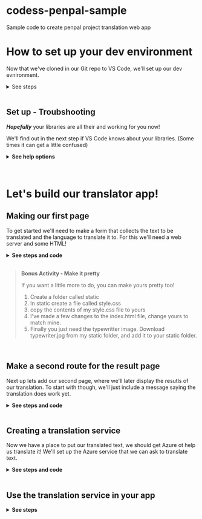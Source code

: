 # codess-penpal-sample
Sample code to create penpal project translation web app


# How to set up your dev environment
Now that we've cloned in our Git repo to VS Code, we'll set up our dev evnironment.
<details>
    <summary>See steps</summary>


For this project we're going to need a couple of libraries. 
You'll see how to set up a virtula enviroment and add the needed libraries.

<br>

## Create the virtual environment
If you do lots of projects it's best to store your libraries for each project seperatelyusing a **virtual environment**.

*If this seems to tricky for you right now in your learning journey, it's ok to skip it and install the things to your whole computer! (go to the next step)*

### Windows
1. Create the virtual environment
    
    ```
    python -m venv venv
    ```

2. Activate the environment
    
    ```
    .\venv\scripts\activate
    ```

3. Click "yes" in the box that pops up in the bottom right corner of VS Code to select to use the virtual environment.

### Mac/Linux

1. Create the virtual environment
    
    ```
    python -m venv venv
    ```

2. Activate the environment
    
    ```
    source ./venv/bin/activate
    ```

3. Click "yes" in the box that pops up in the bottom right corner of VS Code to select to use the virtual environment.

<br>

## Setting up your requirements file

We'll need a requirements.txt file. This is a way to list all the needed libraries, and will be used by Azure when we deploy the project. 

1. in your project folder, make a requirements.txt file. 

2. inside the file copy this text, these are the libraries we need to install:

    ```
    flask
    python-dotenv
    requests
    ```
    
<br>

## Install the libraries

Whether your installing in your virtual environment, or to your whole computer system, you should now run this comand to install the libraries we listed above from the requirements file. 

```pip install -r requirements.txt```

**You should be ready to go now!**
<br>

```js
  function logSomething(something) {
    console.log('Something', something);
  }
  ```
</details>

<br>

## Set up - Troubshooting

***Hopefully*** your libraries are all their and working for you now!

We'll find out in the next step if VS Code knows about your libraries. (Some times it can get a little confused)

<details>
    <summary><strong>See help options</strong></summary>


If VS Code later says that you are missing something, eg Flask, you can come back here and try these trouble shooting steps.

1. Make sure you have the Python Extension installed. If not, install it and close and re-open VS Code.

2. In the bottom right corner of VS Code, see if VS Code thinks you are using the correct virtual enviroment (or correct version of Pythnon if your not using a virtual env). Click on the Pyton/Virtual env that is has selected if it is incorrect, and select the correct one. 

3. If you're unable to select the correct Pyton/Virtual env in step 2, close VS Code and re-open the project 🤞.

4. If it's still not working, try not using a virtual env if you are using one **(or try making a new virtual env with a different name, eg: ```python -m venv venv2```)**. 

    If you skipped that step try creating a virtual env if you skipped that before. 

```pip install -r requirements.txt```

```js
  function logSomething(something) {
    console.log('Something', something);
  }
  ```
</details>

<br>
<br>

# Let's build our translator app!
## Making our first page
To get started we'll need to make a form that collects the text to be translated and the language to translate it to. For this we'll need a web server and some HTML!

<details>
    <summary><strong>See steps and code</strong></summary>

1. Create a file called server.py

2. Copy in this code to import your libraries and create your web app.

    ```python
    from flask import Flask, redirect, url_for, request, render_template, session

    app = Flask(__name__)
    ```

3. Add this handy code at the bottom or your file, which will help run your code. 
    ```python
    ### Step 3 - Add helpful code that runs our server
    if __name__ == '__main__':
        app.run(debug=True, use_reloader=True, host='0.0.0.0', port=8000)
    ```

4. Create a folder called templates

5. Inside the templates floder create a file called index.html

6. Add this code to index.html create the first page of our website.
    ```html
    <!DOCTYPE html>
    <html lang="en">
    <head>
        <meta charset="UTF-8">
        <meta name="viewport" content="width=device-width, initial-scale=1.0">
        <link rel="stylesheet" href="https://cdn.jsdelivr.net/npm/bootstrap@4.5.3/dist/css/bootstrap.min.css"
            integrity="sha384-TX8t27EcRE3e/ihU7zmQxVncDAy5uIKz4rEkgIXeMed4M0jlfIDPvg6uqKI2xXr2" crossorigin="anonymous">
        <title>Translator</title>
    </head>
    <body>
        <div class="container">
            <h1>Translation service</h1>
            <div>Enter the text you wish to translate, choose the language, and click Translate!</div>
            <div>
                <form method="POST">
                    <div class="form-group">
                        <textarea name="text" cols="20" rows="10" class="form-control"></textarea>
                    </div>
                    <div class="form-group">
                        <label for="language">Language:</label>
                        <select name="language" class="form-control">
                            <option value="en">English</option>
                            <option value="it">Italian</option>
                            <option value="ja">Japanese</option>
                            <option value="ru">Russian</option>
                            <option value="de">German</option>
                        </select>
                    </div>
                    <div>
                        <button type="submit" class="btn btn-success">Translate!</button>
                    </div>
                </form>
            </div>
        </div>
    </body>
    </html>
    ```

7. Run your code and go to the address in a web browser.


```js
  function logSomething(something) {
    console.log('Something', something);
  }
  ```
</details>

<br>

> **Bonus Activity - Make it pretty**
>
> If you want a little more to do, you can make yours pretty too!
> 1. Create a folder called static
> 2. In static create a file called style.css
> 3. copy the contents of my style.css file to yours
> 4. I've made a few changes to the index.html file, change yours to match mine.
> 5. Finally you just need the typewritter image. Download typewriter.jpg from my static folder, and add it to your static folder. 


<br>

## Make a second route for the result page

Next up lets add our second page, where we'll later display the resutls of our translation. To start with though, we'll just include a message saying the translation does work yet. 

<details>
    <summary><strong>See steps and code</strong></summary>

1. Copy this code, and put it below your first route. (But above your run server code)

    ```python
    @app.route('/', methods=['POST'])
    def index_post():
        # Read the values from the form
        original_text = request.form['text']
        target_language = request.form['language']

        ################################
        # TRANSLATION CODE GOES HERE!  #
        ################################

        translated_text = "Sorry, I don't know how to translate yet...""

        ################################
        # IT WASN'T SO HARD WAS IT? :) #
        ################################


        # Call render template, passing the translated text,
        # original text, and target language to the template
        return render_template(
            'results.html',
            translated_text=translated_text,
            original_text=original_text,
            target_language=target_language
        )
    ```

2. Create another file in the templates folder, call it **results.html**

3. Copy this code into results.html

    ```html
    <!DOCTYPE html>
    <html lang="en">
    <head>
        <meta charset="UTF-8">
        <meta name="viewport" content="width=device-width, initial-scale=1.0">
        <link rel="stylesheet" href="https://cdn.jsdelivr.net/npm/bootstrap@4.5.3/dist/css/bootstrap.min.css"
            integrity="sha384-TX8t27EcRE3e/ihU7zmQxVncDAy5uIKz4rEkgIXeMed4M0jlfIDPvg6uqKI2xXr2" crossorigin="anonymous">
        <title>Result</title>
    </head>
    <body>
        <div class="container">
            <h2>Results</h2>
            <div>
                <strong>Original text:</strong> {{ original_text }}
            </div>
            <div>
                <strong>Translated text:</strong> {{ translated_text }}
            </div>
            <div>
                <strong>Target language code:</strong> {{ target_language }}
            </div>
            <div>
                <a href="{{ url_for('index') }}">Try another one!</a>
            </div>
        </div>
    </body>
    </html>
    ```
4. Try using your website again. What happens now when you submit the form?

> **Bonus Activity - Make it pretty**
>
> If you want a little more to do, you can make yours pretty too!
> 1. If you haven't completed the previous bonus activity, do that first. 
> 2. In static create a file called result-style.css
> 3. copy the contents of my result-style.css file to yours
> 4. I've made a few changes to the result.html file, change yours to match mine.
> 5. Finally you just need the paper image. Download paper.jpeg from my static folder, and add it to your static folder. 

```js
  function logSomething(something) {
    console.log('Something', something);
  }
  ```
</details>

<br>

## Creating a translation service
Now we have a place to put our translated text, we should get Azure ot help us translate it! We'll set up the Azure service that we can ask to translate text.

<details>
    <summary><strong>See steps and code</strong></summary>


1. Follow along in the stream to do the set up in Azure, or if you need to go back (and see pictures), checkout the flow process here: [Create an Azure Translation Service](https://docs.microsoft.com/en-au/training/modules/python-flask-build-ai-web-app/5-exercise-create-translator-service)

2. Back in your project folder, create a file called `.env`

3. Copy the values from Azure to fill out your `.env` file so it has this format:
    ```
    KEY=<your_key>
    ENDPOINT=<your_endpoint>
    LOCATION=<your_location>
    ```

    ***It will look ~something~ like this in the end.***
    (Make sure to use your own keys though.)
    ```
    KEY=00d09299d68548d646c097488f7d9be9
    ENDPOINT=https://api.cognitive.microsofttranslator.com/
    LOCATION=westus2
    ```

4. Go back to your server.py file, below your first line where you import things, add this code too:

```
import requests, os, uuid, json
from dotenv import load_dotenv
load_dotenv()
```


```js
  function logSomething(something) {
    console.log('Something', something);
  }
  ```
</details>

<br>

## Use the translation service in your app
<details>
    <summary><strong>See steps</strong></summary>


    Now to make our app clever, by using the Azure translation service api.

    1. Previouly, we left a gap in our code where we want to add the translation service. It looked like this

    ```
        ################################
    # TRANSLATION CODE GOES HERE!  #
    ################################

    translated_text = "Sorry, I don't know how to translate yet...""

    ################################
    # IT WASN'T SO HARD WAS IT? :) #
    ################################
    ```

    We're going to replace this code with working code. So you can delete this code now.

    2. where you just removed the code, add this code instead.

    ```html
    # Load the values from .env
    key = os.environ['KEY']
    endpoint = os.environ['ENDPOINT']
    location = os.environ['LOCATION']

    # Indicate that we want to translate and the API version (3.0) and the target language
    path = '/translate?api-version=3.0'
    # Add the target language parameter
    target_language_parameter = '&to=' + target_language
    # Create the full URL
    constructed_url = endpoint + path + target_language_parameter

    # Set up the header information, which includes our subscription key
    headers = {
        'Ocp-Apim-Subscription-Key': key,
        'Ocp-Apim-Subscription-Region': location,
        'Content-type': 'application/json',
        'X-ClientTraceId': str(uuid.uuid4())
    }

    # Create the body of the request with the text to be translated
    body = [{ 'text': original_text }]

    # Make the call using post
    translator_request = requests.post(constructed_url, headers=headers, json=body)
    # Retrieve the JSON response
    translator_response = translator_request.json()
    # Retrieve the translation
    translated_text = translator_response[0]['translations'][0]['text']
    ```


```js
  function logSomething(something) {
    console.log('Something', something);
  }
  ```
</details>
